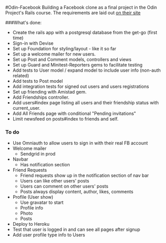 #Odin-Facebook
Building a Facebook clone as a final project in the Odin Project's Rails course. The requirements are laid out [on their site](http://www.theodinproject.com/ruby-on-rails/final-project)

###What's done:
* Create the rails app with a postgresql database from the get-go (first time)
* Sign-in with Devise
* Set up Foundation for styling/layout - like it so far
* Set up a welcome mailer for new users.
* Set up Post and Comment models, controllers and views
* Set up Guard and Minitest-Reporters gems to facilitate testing
* Add tests to User model / expand model to include user info (non-auth related)
* Add tests to Post model
* Add integration tests for signed out users and users registrations
* Set up friending with Amistad gem. 
* Add Friendships controller.
* Add users#index page listing all users and their friendship status with current_user.
* Add All Friends page with conditional "Pending invitations"
* Limit newsfeed on posts#index to friends and self.

### To do
* Use Omniauth to allow users to sign in with their real FB account
* Welcome mailer
  * Sendgrid in prod
* Navbar
  * Has notification section
* Friend Requests
  * Friend requests show up in the notification section of nav bar
  * Users can like other users' posts
  * Users can comment on other users' posts
  * Posts always display content, author, likes, comments
* Profile (User show)
  * Use gravatar to start
  * Profile info
  * Photo
  * Posts
* Deploy to Heroku
* Test that user is logged in and can see all pages after signup
* Add user profile type info to Users